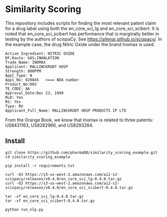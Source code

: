 # Similarity Scoring

This repository includes scripts for finding the most relevant patent claim for a drug label using both the en_core_sci_lg and en_core_sci_scibert.  It is noted that en_core_sci_scibert has performance that is marginally better in testing by the authors of scispaCy.  See https://allenai.github.io/scispacy/.  In the example case, the drug Nitric Oxide under the brand Inomax is used.

```
Active Ingredient: NITRIC OXIDE
DF;Route: GAS;INHALATION
Trade_Name: INOMAX
Applicant: MALLINCKRODT HOSP
Strength: 800PPM
Appl_Type: N
Appl_No: 020845   <=== NDA number
Product_No:003
TE_CODE: AA
Approval_Date:Dec 23, 1999
RLD: Yes
RS: Yes
Type: RX
Applicant_Full_Name: MALLINCKRODT HOSP PRODUCTS IP LTD
```


From the Orange Book, we know that Inomax is related to three patents: US8431163, US8282966, and US8293284.


## Install
```
git clone https://github.com/pharmaDB/similarity_scoring_example.git
cd similarity_scoring_example

pip install -r requirements.txt

curl -OJ https://s3-us-west-2.amazonaws.com/ai2-s2-scispacy/releases/v0.4.0/en_core_sci_lg-0.4.0.tar.gz
curl -OJ https://s3-us-west-2.amazonaws.com/ai2-s2-scispacy/releases/v0.4.0/en_core_sci_scibert-0.4.0.tar.gz

tar -xf en_core_sci_lg-0.4.0.tar.gz
tar -xf en_core_sci_scibert-0.4.0.tar.gz

python run_nlp.py

```
